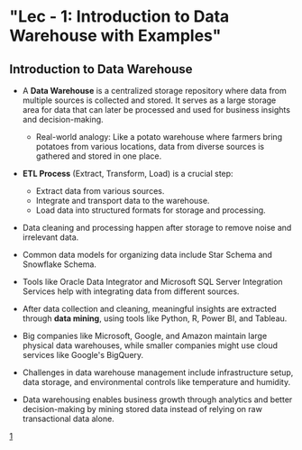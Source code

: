 # "Lec - 1: Introduction to Data Warehouse with Examples"

## Introduction to Data Warehouse

- A **Data Warehouse** is a centralized storage repository where data from multiple sources is collected and stored. It serves as a large storage area for data that can later be processed and used for business insights and decision-making.

  - Real-world analogy: Like a potato warehouse where farmers bring potatoes from various locations, data from diverse sources is gathered and stored in one place.

- **ETL Process** (Extract, Transform, Load) is a crucial step:
  - Extract data from various sources.
  - Integrate and transport data to the warehouse.
  - Load data into structured formats for storage and processing.

- Data cleaning and processing happen after storage to remove noise and irrelevant data.

- Common data models for organizing data include Star Schema and Snowflake Schema.

- Tools like Oracle Data Integrator and Microsoft SQL Server Integration Services help with integrating data from different sources.

- After data collection and cleaning, meaningful insights are extracted through **data mining**, using tools like Python, R, Power BI, and Tableau.

- Big companies like Microsoft, Google, and Amazon maintain large physical data warehouses, while smaller companies might use cloud services like Google's BigQuery.

- Challenges in data warehouse management include infrastructure setup, data storage, and environmental controls like temperature and humidity.

- Data warehousing enables business growth through analytics and better decision-making by mining stored data instead of relying on raw transactional data alone.


[1](https://www.youtube.com/watch?v=NphMcnU8ymU)
